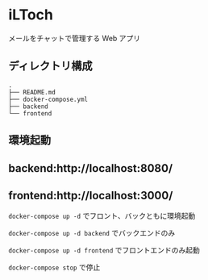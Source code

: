 # iLToch

メールをチャットで管理する Web アプリ

## ディレクトリ構成

```
.
├── README.md
├── docker-compose.yml
├── backend
└── frontend
```

## 環境起動

## backend:http://localhost:8080/

## frontend:http://localhost:3000/

`docker-compose up -d`
でフロント、バックともに環境起動

`docker-compose up -d backend`
でバックエンドのみ

`docker-compose up -d frontend`
でフロントエンドのみ起動

`docker-compose stop`
で停止
